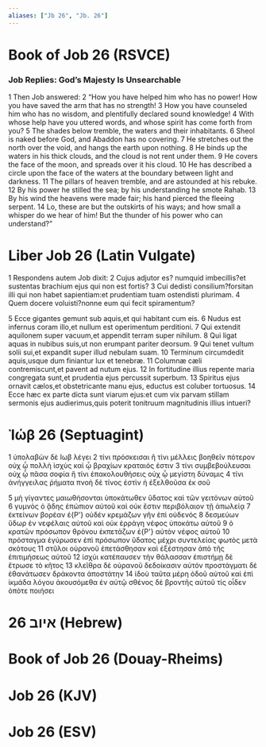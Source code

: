 ```yaml
---
aliases: ["Jb 26", "Jb. 26"]
---
```



# Book of Job 26 (RSVCE)

### Job Replies: God’s Majesty Is Unsearchable
1 Then Job answered:
2 “How you have helped him who has no power! How you have saved the arm that has no strength!
3 How you have counseled him who has no wisdom, and plentifully declared sound knowledge!
4 With whose help have you uttered words, and whose spirit has come forth from you?
5 The shades below tremble, the waters and their inhabitants.
6 Sheol is naked before God, and Abaddon has no covering.
7 He stretches out the north over the void, and hangs the earth upon nothing.
8 He binds up the waters in his thick clouds, and the cloud is not rent under them.
9 He covers the face of the moon, and spreads over it his cloud.
10 He has described a circle upon the face of the waters at the boundary between light and darkness.
11 The pillars of heaven tremble, and are astounded at his rebuke.
12 By his power he stilled the sea; by his understanding he smote Rahab.
13 By his wind the heavens were made fair; his hand pierced the fleeing serpent.
14 Lo, these are but the outskirts of his ways; and how small a whisper do we hear of him! But the thunder of his power who can understand?”


# Liber Job 26 (Latin Vulgate)

1 Respondens autem Job dixit:
2 Cujus adjutor es? numquid imbecillis?et sustentas brachium ejus qui non est fortis?
3 Cui dedisti consilium?forsitan illi qui non habet sapientiam:et prudentiam tuam ostendisti plurimam.
4 Quem docere voluisti?nonne eum qui fecit spiramentum?

5 Ecce gigantes gemunt sub aquis,et qui habitant cum eis.
6 Nudus est infernus coram illo,et nullum est operimentum perditioni.
7 Qui extendit aquilonem super vacuum,et appendit terram super nihilum.
8 Qui ligat aquas in nubibus suis,ut non erumpant pariter deorsum.
9 Qui tenet vultum solii sui,et expandit super illud nebulam suam.
10 Terminum circumdedit aquis,usque dum finiantur lux et tenebræ.
11 Columnæ cæli contremiscunt,et pavent ad nutum ejus.
12 In fortitudine illius repente maria congregata sunt,et prudentia ejus percussit superbum.
13 Spiritus ejus ornavit cælos,et obstetricante manu ejus, eductus est coluber tortuosus.
14 Ecce hæc ex parte dicta sunt viarum ejus:et cum vix parvam stillam sermonis ejus audierimus,quis poterit tonitruum magnitudinis illius intueri?


# Ἰώβ 26 (Septuagint)

1 ὑπολαβὼν δὲ Ιωβ λέγει
2 τίνι πρόσκεισαι ἢ τίνι μέλλεις βοηθεῖν πότερον οὐχ ᾧ πολλὴ ἰσχὺς καὶ ᾧ βραχίων κραταιός ἐστιν
3 τίνι συμβεβούλευσαι οὐχ ᾧ πᾶσα σοφία ἢ τίνι ἐπακολουθήσεις οὐχ ᾧ μεγίστη δύναμις
4 τίνι ἀνήγγειλας ῥήματα πνοὴ δὲ τίνος ἐστὶν ἡ ἐξελθοῦσα ἐκ σοῦ

5 μὴ γίγαντες μαιωθήσονται ὑποκάτωθεν ὕδατος καὶ τῶν γειτόνων αὐτοῦ
6 γυμνὸς ὁ ᾅδης ἐπώπιον αὐτοῦ καὶ οὐκ ἔστιν περιβόλαιον τῇ ἀπωλείᾳ
7 ἐκτείνων βορέαν ἐ{P'} οὐδέν κρεμάζων γῆν ἐπὶ οὐδενός
8 δεσμεύων ὕδωρ ἐν νεφέλαις αὐτοῦ καὶ οὐκ ἐρράγη νέφος ὑποκάτω αὐτοῦ
9 ὁ κρατῶν πρόσωπον θρόνου ἐκπετάζων ἐ{P'} αὐτὸν νέφος αὐτοῦ
10 πρόσταγμα ἐγύρωσεν ἐπὶ πρόσωπον ὕδατος μέχρι συντελείας φωτὸς μετὰ σκότους
11 στῦλοι οὐρανοῦ ἐπετάσθησαν καὶ ἐξέστησαν ἀπὸ τῆς ἐπιτιμήσεως αὐτοῦ
12 ἰσχύι κατέπαυσεν τὴν θάλασσαν ἐπιστήμῃ δὲ ἔτρωσε τὸ κῆτος
13 κλεῖθρα δὲ οὐρανοῦ δεδοίκασιν αὐτόν προστάγματι δὲ ἐθανάτωσεν δράκοντα ἀποστάτην
14 ἰδοὺ ταῦτα μέρη ὁδοῦ αὐτοῦ καὶ ἐπὶ ἰκμάδα λόγου ἀκουσόμεθα ἐν αὐτῷ σθένος δὲ βροντῆς αὐτοῦ τίς οἶδεν ὁπότε ποιήσει


# 26 איוב (Hebrew)


# Book of Job 26 (Douay-Rheims)


# Job 26 (KJV)


# Job 26 (ESV)

